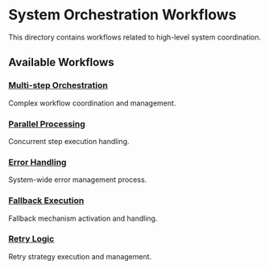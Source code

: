 # System Orchestration Workflows

This directory contains workflows related to high-level system coordination.

## Available Workflows

### [Multi-step Orchestration](./multi-step-orchestration-workflow.md)
Complex workflow coordination and management.

### [Parallel Processing](./parallel-processing-workflow.md)
Concurrent step execution handling.

### [Error Handling](./error-handling-workflow.md)
System-wide error management process.

### [Fallback Execution](./fallback-execution-workflow.md)
Fallback mechanism activation and handling.

### [Retry Logic](./retry-logic-workflow.md)
Retry strategy execution and management. 